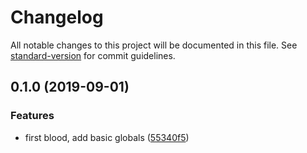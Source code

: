 # Changelog

All notable changes to this project will be documented in this file. See [standard-version](https://github.com/conventional-changelog/standard-version) for commit guidelines.

## 0.1.0 (2019-09-01)


### Features

* first blood, add basic globals ([55340f5](https://github.com/JounQin/umd-globals/commit/55340f5))
